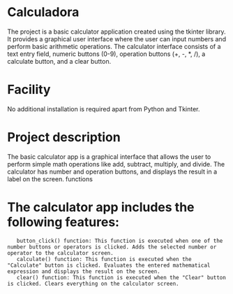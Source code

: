 # Calculadora
The project is a basic calculator application created using the tkinter library. It provides a graphical user interface where the user can input numbers and perform basic arithmetic operations. The calculator interface consists of a text entry field, numeric buttons (0-9), operation buttons (+, -, *, /), a calculate button, and a clear button.

# Facility

No additional installation is required apart from Python and Tkinter.

# Project description

The basic calculator app is a graphical interface that allows the user to perform simple math operations like add, subtract, multiply, and divide. The calculator has number and operation buttons, and displays the result in a label on the screen.
functions

# The calculator app includes the following features:

       button_click() function: This function is executed when one of the number buttons or operators is clicked. Adds the selected number or operator to the calculator screen.
       calculate() function: This function is executed when the "Calculate" button is clicked. Evaluates the entered mathematical expression and displays the result on the screen.
       clear() function: This function is executed when the "Clear" button is clicked. Clears everything on the calculator screen.
